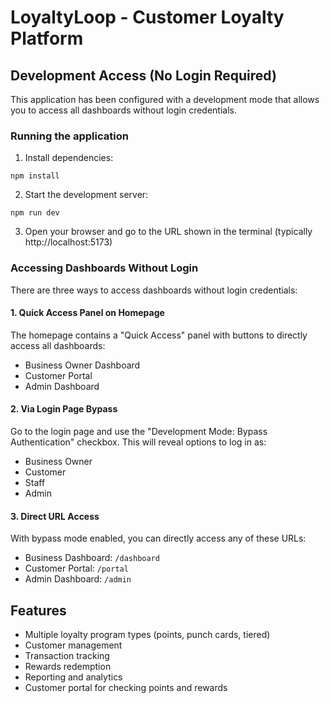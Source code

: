 # LoyaltyLoop - Customer Loyalty Platform

## Development Access (No Login Required)

This application has been configured with a development mode that allows you to access all dashboards without login credentials.

### Running the application

1. Install dependencies:
```
npm install
```

2. Start the development server:
```
npm run dev
```

3. Open your browser and go to the URL shown in the terminal (typically http://localhost:5173)

### Accessing Dashboards Without Login

There are three ways to access dashboards without login credentials:

#### 1. Quick Access Panel on Homepage
The homepage contains a "Quick Access" panel with buttons to directly access all dashboards:
- Business Owner Dashboard
- Customer Portal 
- Admin Dashboard

#### 2. Via Login Page Bypass
Go to the login page and use the "Development Mode: Bypass Authentication" checkbox. This will reveal options to log in as:
- Business Owner
- Customer
- Staff 
- Admin

#### 3. Direct URL Access
With bypass mode enabled, you can directly access any of these URLs:
- Business Dashboard: `/dashboard`
- Customer Portal: `/portal`
- Admin Dashboard: `/admin`

## Features

- Multiple loyalty program types (points, punch cards, tiered)
- Customer management
- Transaction tracking
- Rewards redemption
- Reporting and analytics
- Customer portal for checking points and rewards 